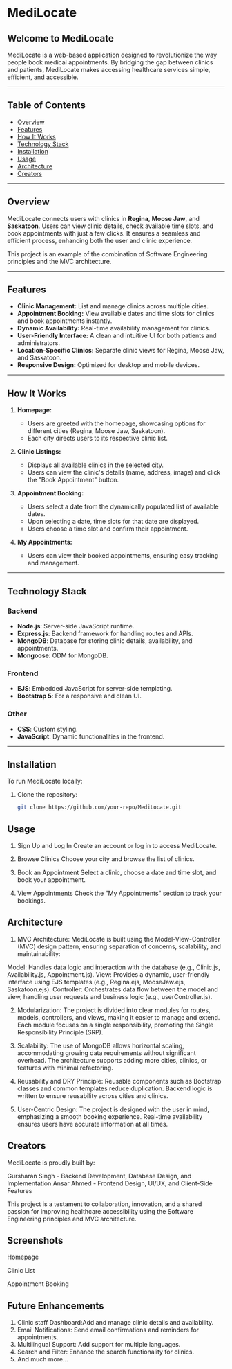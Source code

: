 # MediLocate

## Welcome to MediLocate

MediLocate is a web-based application designed to revolutionize the way people book medical appointments. By bridging the gap between clinics and patients, MediLocate makes accessing healthcare services simple, efficient, and accessible.

---

## Table of Contents

- [Overview](#overview)
- [Features](#features)
- [How It Works](#how-it-works)
- [Technology Stack](#technology-stack)
- [Installation](#installation)
- [Usage](#usage)
- [Architecture](#architecture)
- [Creators](#creators)

---

## Overview

MediLocate connects users with clinics in **Regina**, **Moose Jaw**, and **Saskatoon**. Users can view clinic details, check available time slots, and book appointments with just a few clicks. It ensures a seamless and efficient process, enhancing both the user and clinic experience.

This project is an example of the combination of Software Engineering principles and the MVC architecture.

---

## Features

- **Clinic Management:** List and manage clinics across multiple cities.
- **Appointment Booking:** View available dates and time slots for clinics and book appointments instantly.
- **Dynamic Availability:** Real-time availability management for clinics.
- **User-Friendly Interface:** A clean and intuitive UI for both patients and administrators.
- **Location-Specific Clinics:** Separate clinic views for Regina, Moose Jaw, and Saskatoon.
- **Responsive Design:** Optimized for desktop and mobile devices.

---

## How It Works

1. **Homepage:**
   - Users are greeted with the homepage, showcasing options for different cities (Regina, Moose Jaw, Saskatoon).
   - Each city directs users to its respective clinic list.

2. **Clinic Listings:**
   - Displays all available clinics in the selected city.
   - Users can view the clinic's details (name, address, image) and click the "Book Appointment" button.

3. **Appointment Booking:**
   - Users select a date from the dynamically populated list of available dates.
   - Upon selecting a date, time slots for that date are displayed.
   - Users choose a time slot and confirm their appointment.

4. **My Appointments:**
   - Users can view their booked appointments, ensuring easy tracking and management.

---

## Technology Stack

### Backend
- **Node.js**: Server-side JavaScript runtime.
- **Express.js**: Backend framework for handling routes and APIs.
- **MongoDB**: Database for storing clinic details, availability, and appointments.
- **Mongoose**: ODM for MongoDB.

### Frontend
- **EJS**: Embedded JavaScript for server-side templating.
- **Bootstrap 5**: For a responsive and clean UI.

### Other
- **CSS**: Custom styling.
- **JavaScript**: Dynamic functionalities in the frontend.

---

## Installation

To run MediLocate locally:

1. Clone the repository:
   ```bash
   git clone https://github.com/your-repo/MediLocate.git

## Usage
1. Sign Up and Log In
 Create an account or log in to access MediLocate.

2. Browse Clinics
 Choose your city and browse the list of clinics.
3. Book an Appointment
 Select a clinic, choose a date and time slot, and book your appointment.
4. View Appointments
 Check the "My Appointments" section to track your bookings.

## Architecture

1. MVC Architecture:
MediLocate is built using the Model-View-Controller (MVC) design pattern, ensuring separation of concerns, scalability, and maintainability:

Model: Handles data logic and interaction with the database (e.g., Clinic.js, Availability.js, Appointment.js).
View: Provides a dynamic, user-friendly interface using EJS templates (e.g., Regina.ejs, MooseJaw.ejs, Saskatoon.ejs).
Controller: Orchestrates data flow between the model and view, handling user requests and business logic (e.g., userController.js).

2. Modularization:
The project is divided into clear modules for routes, models, controllers, and views, making it easier to manage and extend.
Each module focuses on a single responsibility, promoting the Single Responsibility Principle (SRP).

3. Scalability:
The use of MongoDB allows horizontal scaling, accommodating growing data requirements without significant overhead.
The architecture supports adding more cities, clinics, or features with minimal refactoring.

4. Reusability and DRY Principle:
Reusable components such as Bootstrap classes and common templates reduce duplication.
Backend logic is written to ensure reusability across cities and clinics.

5. User-Centric Design:
The project is designed with the user in mind, emphasizing a smooth booking experience.
Real-time availability ensures users have accurate information at all times.

## Creators
MediLocate is proudly built by:

Gursharan Singh - Backend Development, Database Design, and Implementation
Ansar Ahmed - Frontend Design, UI/UX, and Client-Side Features

This project is a testament to collaboration, innovation, and a shared passion for improving healthcare accessibility using the Software Engineering principles and MVC architecture.

## Screenshots
Homepage 

Clinic List

Appointment Booking

## Future Enhancements
1. Clinic staff Dashboard:Add and manage clinic details and availability.
2. Email Notifications: Send email confirmations and reminders for appointments.
3. Multilingual Support: Add support for multiple languages.
4. Search and Filter: Enhance the search functionality for clinics.
5. And much more...